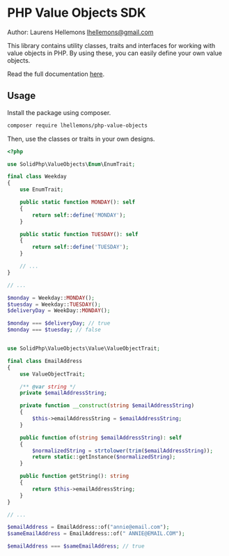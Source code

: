 PHP Value Objects SDK
=====================

Author: Laurens Hellemons <lhellemons@gmail.com>

This library contains utility classes, traits and interfaces for working
 with value objects in PHP. By using these, you can easily define your
 own value objects.

Read the full documentation [here](docs/index.md).

Usage
-----

Install the package using composer.

```bash
composer require lhellemons/php-value-objects
```

Then, use the classes or traits in your own designs.

```php
<?php

use SolidPhp\ValueObjects\Enum\EnumTrait;

final class Weekday
{
    use EnumTrait;

    public static function MONDAY(): self
    {
        return self::define('MONDAY');
    }

    public static function TUESDAY(): self
    {
        return self::define('TUESDAY');
    }

    // ...
}

// ...

$monday = Weekday::MONDAY();
$tuesday = Weekday::TUESDAY();
$deliveryDay = WeekDay::MONDAY();

$monday === $deliveryDay; // true
$monday === $tuesday; // false
```

```php

use SolidPhp\ValueObjects\Value\ValueObjectTrait;

final class EmailAddress
{
    use ValueObjectTrait;

    /** @var string */
    private $emailAddressString;

    private function __construct(string $emailAddressString)
    {
        $this->emailAddressString = $emailAddressString;
    }

    public function of(string $emailAddressString): self
    {
        $normalizedString = strtolower(trim($emailAddressString));
        return static::getInstance($normalizedString);
    }

    public function getString(): string
    {
        return $this->emailAddressString;
    }
}

// ...

$emailAddress = EmailAddress::of("annie@email.com");
$sameEmailAddress = EmailAddress::of(" ANNIE@EMAIL.COM");

$emailAddress === $sameEmailAddress; // true
```
